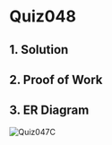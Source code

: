 # Quiz048

## 1. Solution

## 2. Proof of Work

## 3. ER Diagram
![Quiz047C](https://github.com/AntGra25/unit3-CS24/assets/142757981/bfbaa4f3-6f9a-4ecf-87d9-974ac8485e2b)

